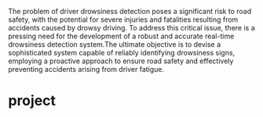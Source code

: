 The problem of driver drowsiness detection poses a significant risk to road safety, with the potential for severe injuries and fatalities resulting from accidents caused by drowsy driving. To address this critical issue, there is a pressing need for the development of a robust and accurate real-time drowsiness detection system.The ultimate objective is to devise a sophisticated system capable of reliably identifying drowsiness signs, employing a proactive approach to ensure road safety and effectively preventing accidents arising from driver fatigue.
# project

